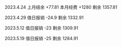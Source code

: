 2023.4.24 上月结余 +77.81 本月经费 +1280 剩余 1357.81

2023.4.29 值日报销 -24.9 剩余 1332.91

2023.5.12 值日报销 -23 剩余 1309.91

2023.5.19 值日报销 -25 剩余 1284.91

